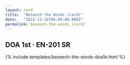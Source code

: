 ```yaml
---
layout: card
title:  "Beseech the Winds (card)"
date:   "2022-12-26T06:00:00.000Z"
permalink: beseech-the-winds_(card)
---
```


## DOA 1st &middot; EN-201 SR

{% include templates/beseech-the-winds-doa1e.html %}
